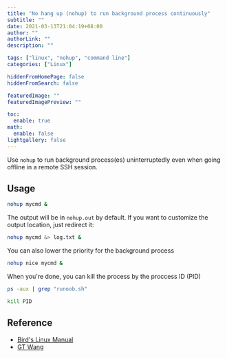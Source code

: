 ```yaml
---
title: "No hang up (nohup) to run background process continuously"
subtitle: ""
date: 2021-03-13T21:04:19+08:00
author: ""
authorLink: ""
description: ""

tags: ["linux", "nohup", "command line"]
categories: ["Linux"]

hiddenFromHomePage: false
hiddenFromSearch: false

featuredImage: ""
featuredImagePreview: ""

toc:
  enable: true
math:
  enable: false
lightgallery: false
---
```


Use `nohup` to run background process(es) uninterruptedly even when going offline in a remote SSH session.

<!--more-->

## Usage

```bash
nohup mycmd &
```

The output will be in `nohup.out` by default. If you want to customize the output location, just redirect it:

```bash
nohup mycmd &> log.txt &
```

You can also lower the priority for the background process

```bash
nohup nice mycmd &
```

When you're done, you can kill the process by the proccess ID (PID)

```bash
ps -aux | grep "runoob.sh"

kill PID
```


## Reference

- [Bird's Linux Manual](http://linux.vbird.org/linux_basic/0440processcontrol.php#nohup)
- [GT Wang](https://blog.gtwang.org/linux/linux-nohup-command-tutorial/)